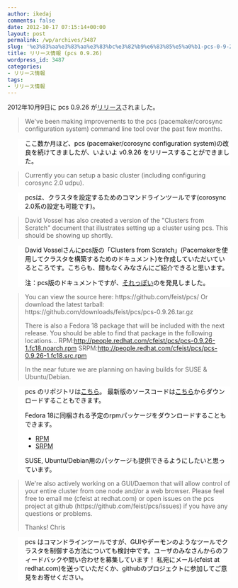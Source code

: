 ```yaml
---
author: ikedaj
comments: false
date: 2012-10-17 07:15:14+00:00
layout: post
permalink: /wp/archives/3487
slug: '%e3%83%aa%e3%83%aa%e3%83%bc%e3%82%b9%e6%83%85%e5%a0%b1-pcs-0-9-26'
title: リリース情報 (pcs 0.9.26)
wordpress_id: 3487
categories:
- リリース情報
tags:
- リリース情報
---
```


2012年10月9日に pcs 0.9.26 が[リリース](http://oss.clusterlabs.org/pipermail/pacemaker/2012-October/015603.html)されました。


<blockquote>
We've been making improvements to the pcs (pacemaker/corosync configuration system) command line tool over the past few months.
</blockquote>




<blockquote style="background-color:white;border-color:white;color:black;">
ここ数か月ほど、pcs (pacemaker/corosync configuration system)の改良を続けてきましたが、いよいよ v0.9.26 をリリースすることができました。
</blockquote>




<blockquote>
Currently you can setup a basic cluster (including configuring corosync 2.0 udpu).
</blockquote>




<blockquote style="background-color:white;border-color:white;color:black;">
pcsは、クラスタを設定するためのコマンドラインツールです(corosync 2.0系の設定も可能です)。
</blockquote>




<blockquote>
David Vossel has also created a version of the "Clusters from Scratch" document 
that illustrates setting up a cluster using pcs.  This should be showing up shortly.
</blockquote>




<blockquote style="background-color:white;border-color:white;color:black;">
David Vosselさんにpcs版の「Clusters from Scratch」(Pacemakerを使用してクラスタを構築するためのドキュメント)を作成していただいているところです。こちらも、間もなくみなさんにご紹介できると思います。

注：pcs版のドキュメントですが、<a href="http://www.clusterlabs.org/doc/" target="_blank">それっぽい</a>のを発見しました。
</blockquote>




<blockquote>
You can view the source here: https://github.com/feist/pcs/
Or download the latest tarball:
https://github.com/downloads/feist/pcs/pcs-0.9.26.tar.gz

There is also a Fedora 18 package that will be included with the next release. You should be able to find that package in the following locations...
RPM:http://people.redhat.com/cfeist/pcs/pcs-0.9.26-1.fc18.noarch.rpm
SRPM:http://people.redhat.com/cfeist/pcs/pcs-0.9.26-1.fc18.src.rpm

In the near future we are planning on having builds for SUSE & Ubuntu/Debian.
</blockquote>




<blockquote style="background-color:white;border-color:white;color:black;">
pcs のリポジトリは<a href="https://github.com/feist/pcs/" target="_blank">こちら</a>。
最新版のソースコードは<a href="https://github.com/downloads/feist/pcs/pcs-0.9.26.tar.gz" target="_blank">こちら</a>からダウンロードすることもできます。

Fedora 18に同梱される予定のrpmパッケージをダウンロードすることもできます。
- <a href="http://people.redhat.com/cfeist/pcs/pcs-0.9.26-1.fc18.noarch.rpm" target="_blank">RPM</a>
- <a href="http://people.redhat.com/cfeist/pcs/pcs-0.9.26-1.fc18.src.rpm" target="_blank">SRPM</a>

SUSE, Ubuntu/Debian用のパッケージも提供できるようにしたいと思っています。
</blockquote>




<blockquote>
We're also actively working on a GUI/Daemon that will allow control of your entire cluster from one node and/or a web browser.
Please feel free to email me (cfeist at redhat.com) or open issues on the pcs project at github (https://github.com/feist/pcs/issues) if you have any questions or problems.

Thanks!
Chris
</blockquote>




<blockquote style="background-color:white;border-color:white;color:black;">
pcs はコマンドラインツールですが、GUIやデーモンのようなツールでクラスタを制御する方法についても検討中です。ユーザのみなさんからのフィードバックや問い合わせを募集しています！
私宛にメール(cfeist at redhat.com)を送っていただくか、githubのプロジェクトに参加してご意見をお寄せください。
</blockquote>
